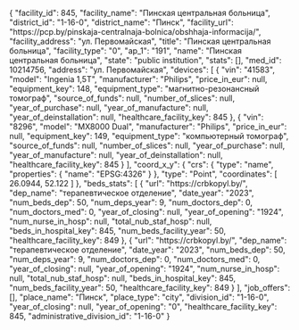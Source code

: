 {
    "facility_id": 845,
    "facility_name": "Пинская центральная больница",
    "district_id": "1-16-0",
    "district_name": "Пинск",
    "facility_url": "https:\/\/pcp.by\/pinskaja-centralnaja-bolnica\/obshhaja-informacija\/",
    "facility_address": "ул. Первомайская",
    "title": "Пинская центральная больница",
    "facility_type": "0",
    "ap_1": "191",
    "name": "Пинская центральная больница",
    "state": "public institution",
    "stats": [],
    "med_id": 10214756,
    "address": "ул. Первомайская",
    "devices": [
        {
            "vin": "41583",
            "model": "Ingenia 1,5T",
            "manufacturer": "Philips",
            "price_in_eur": null,
            "equipment_key": 148,
            "equipment_type": "магнитно-резонансный томограф",
            "source_of_funds": null,
            "number_of_slices": null,
            "year_of_purchase": null,
            "year_of_manufacture": null,
            "year_of_deinstallation": null,
            "healthcare_facility_key": 845
        },
        {
            "vin": "8296",
            "model": "MX8000 Dual",
            "manufacturer": "Philips",
            "price_in_eur": null,
            "equipment_key": 149,
            "equipment_type": "компьютерный томограф",
            "source_of_funds": null,
            "number_of_slices": null,
            "year_of_purchase": null,
            "year_of_manufacture": null,
            "year_of_deinstallation": null,
            "healthcare_facility_key": 845
        }
    ],
    "coord_x_y": {
        "crs": {
            "type": "name",
            "properties": {
                "name": "EPSG:4326"
            }
        },
        "type": "Point",
        "coordinates": [
            26.0944,
            52.122
        ]
    },
    "beds_stats": [
        {
            "url": "https:\/\/crbkopyl.by\/",
            "dep_name": "терапевтическое отделение",
            "date_year": "2023",
            "num_beds_dep": 50,
            "num_deps_year": 9,
            "num_doctors_dep": 0,
            "num_doctors_med": 0,
            "year_of_closing": null,
            "year_of_opening": "1924",
            "num_nurse_in_hosp": null,
            "total_nub_staf_hosp": null,
            "beds_in_hospital_key": 845,
            "num_beds_facility_year": 50,
            "healthcare_facility_key": 849
        },
        {
            "url": "https:\/\/crbkopyl.by\/",
            "dep_name": "терапевтическое отделение",
            "date_year": "2023",
            "num_beds_dep": 50,
            "num_deps_year": 9,
            "num_doctors_dep": 0,
            "num_doctors_med": 0,
            "year_of_closing": null,
            "year_of_opening": "1924",
            "num_nurse_in_hosp": null,
            "total_nub_staf_hosp": null,
            "beds_in_hospital_key": 845,
            "num_beds_facility_year": 50,
            "healthcare_facility_key": 849
        }
    ],
    "job_offers": [],
    "place_name": "Пинск",
    "place_type": "city",
    "division_id": "1-16-0",
    "year_of_closing": null,
    "year_of_opening": "0",
    "healthcare_facility_key": 845,
    "administrative_division_id": "1-16-0"
}